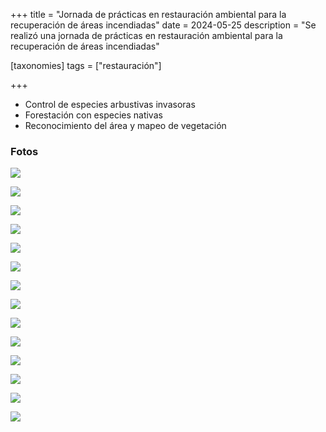 +++
title = "Jornada de prácticas en restauración ambiental para la recuperación de áreas incendiadas"
date = 2024-05-25
description = "Se realizó una jornada de prácticas en restauración ambiental para la recuperación de áreas incendiadas"

[taxonomies]
tags = ["restauración"]

+++

- Control de especies arbustivas invasoras
- Forestación con especies nativas
- Reconocimiento del área y mapeo de vegetación

### Fotos

![](/img/24.05.25_jornada_restauracion_01.jpeg)

![](/img/24.05.25_jornada_restauracion_02.jpeg)

![](/img/24.05.25_jornada_restauracion_03.jpeg)

![](/img/24.05.25_jornada_restauracion_04.jpeg)

![](/img/24.05.25_jornada_restauracion_05.jpeg)

![](/img/24.05.25_jornada_restauracion_06.jpeg)

![](/img/24.05.25_jornada_restauracion_07.jpeg)

![](/img/24.05.25_jornada_restauracion_08.jpeg)

![](/img/24.05.25_jornada_restauracion_09.jpeg)

![](/img/24.05.25_jornada_restauracion_10.jpeg)

![](/img/24.05.25_jornada_restauracion_11.jpeg)

![](/img/24.05.25_jornada_restauracion_12.jpeg)

![](/img/24.05.25_jornada_restauracion_13.jpeg)

![](/img/24.05.25_jornada_restauracion_14.jpeg)

